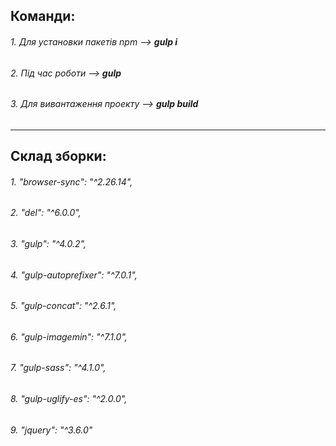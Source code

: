## Команди:

###### 1. Для установки пакетів npm -->  **gulp i**

###### 2. Під час роботи  -->  **gulp**

###### 3. Для вивантаження проекту -->  **gulp build**
  
- - -

## Склад зборки:
	
###### 1. "browser-sync": "^2.26.14",
###### 2. "del": "^6.0.0",
###### 3. "gulp": "^4.0.2",
###### 4. "gulp-autoprefixer": "^7.0.1",
###### 5. "gulp-concat": "^2.6.1",
###### 6. "gulp-imagemin": "^7.1.0",
###### 7. "gulp-sass": "^4.1.0",
###### 8. "gulp-uglify-es": "^2.0.0",
###### 9. "jquery": "^3.6.0"
